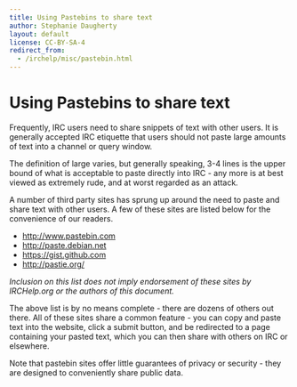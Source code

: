 ```yaml
---
title: Using Pastebins to share text
author: Stephanie Daugherty
layout: default
license: CC-BY-SA-4
redirect_from:
  - /irchelp/misc/pastebin.html
---
```


# Using Pastebins to share text
Frequently, IRC users need to share snippets of text with other users. It is
generally accepted IRC etiquette that users should not paste large amounts of
text into a channel or query window.

The definition of large varies, but generally speaking, 3-4 lines is the
upper bound of what is acceptable to paste directly into IRC - any more is
at best viewed as extremely rude, and at worst regarded as an attack.

A number of third party sites has sprung up around the need to paste and share
text with other users. A few of these sites are listed below for the convenience
of our readers.

* <http://www.pastebin.com>
* <http://paste.debian.net>
* <https://gist.github.com>
* <http://pastie.org/>

*Inclusion on this list does not imply endorsement of these sites by IRCHelp.org
or the authors of this document.*

The above list is by no means complete - there are dozens of others out there.
All of these sites share a common feature - you can copy and paste text into the
website, click a submit button, and be redirected to a page containing your
pasted text, which you can then share with others on IRC or elsewhere.

Note that pastebin sites offer little guarantees of privacy or security - they
are designed to conveniently share public data.
